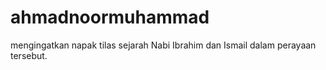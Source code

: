 ahmadnoormuhammad
=================

mengingatkan napak tilas sejarah Nabi Ibrahim dan Ismail dalam perayaan tersebut.
